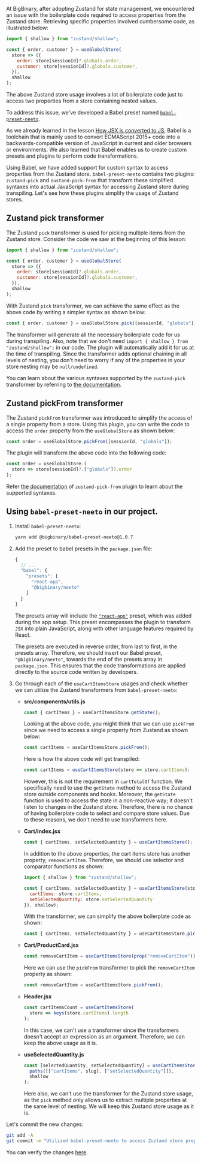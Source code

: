 At BigBinary, after adopting Zustand for state management, we encountered an issue with the boilerplate code required to access properties from the Zustand store. Retrieving specific properties involved cumbersome code, as illustrated below:

```js
import { shallow } from "zustand/shallow";

const { order, customer } = useGlobalStore(
  store => ({
    order: store[sessionId]?.globals.order,
    customer: store[sessionId]?.globals.customer,
  }),
  shallow
);
```

The above Zustand store usage involves a lot of boilerplate code just to access two properties from a store containing nested values.

To address this issue, we've developed a Babel preset named [`babel-preset-neeto`](https://github.com/bigbinary/babel-preset-neeto/tree/main).

As we already learned in the lesson [How JSX is converted to JS](https://courses.bigbinaryacademy.com/learn-react/more-on-jsx/how-jsx-is-converted-to-js/), Babel is a toolchain that is mainly used to convert ECMAScript 2015+ code into a backwards-compatible version of JavaScript in current and older browsers or environments. We also learned that Babel enables us to create custom presets and plugins to perform code transformations.

Using Babel, we have added support for custom syntax to access properties from the Zustand store. `babel-preset-neeto` contains two plugins: `zustand-pick` and `zustand-pick-from` that transform these simplified syntaxes into actual JavaScript syntax for accessing Zustand store during transpiling. Let's see how these plugins simplify the usage of Zustand stores.

## Zustand pick transformer

The Zustand `pick` transformer is used for picking multiple items from the Zustand store. Consider the code we saw at the beginning of this lesson:

```js
import { shallow } from "zustand/shallow";

const { order, customer } = useGlobalStore(
  store => ({
    order: store[sessionId]?.globals.order,
    customer: store[sessionId]?.globals.customer,
  }),
  shallow
);
```

With Zustand `pick` transformer, we can achieve the same effect as the above code by writing a simpler syntax as shown below:

```js
const { order, customer } = useGlobalStore.pick([sessionId, "globals"]);
```

The transformer will generate all the necessary boilerplate code for us during transpiling. Also, note that we don't need `import { shallow } from "zustand/shallow";` in our code. The plugin will automatically add it for us at the time of transpiling. Since the transformer adds optional chaining in all levels of nesting, you don't need to worry if any of the properties in your store nesting may be `null/undefined`.

You can learn about the various syntaxes supported by the `zustand-pick` transformer by referring to [the documentation](https://github.com/bigbinary/babel-preset-neeto/blob/main/docs/zustand-pick.md).

## Zustand pickFrom transformer

The Zustand `pickFrom` transformer was introduced to simplify the access of a single property from a store. Using this plugin, you can write the code to access the `order` property from the `useGlobalStore` as shown below:

```js
const order = useGlobalStore.pickFrom([sessionId, "globals"]);
```

The plugin will transform the above code into the following code:

```js
const order = useGlobalStore.(
  store => store[sessionId]?.["globals"]?.order
);
```

Refer [the documentation](https://github.com/bigbinary/babel-preset-neeto/blob/main/docs/zustand-pick-from.md) of `zustand-pick-from` plugin to learn about the supported syntaxes.

## Using `babel-preset-neeto` in our project.

1. Install `babel-preset-neeto`:

    ```bash
    yarn add @bigbinary/babel-preset-neeto@1.0.7
    ```

2. Add the preset to babel presets in the `package.json` file:

    ```js {6}
    {
      // ...
      "babel": {
        "presets": [
          "react-app",
          "@bigbinary/neeto"
        ]
      }
    }
    ```

    The presets array will include the [`"react-app"`](https://www.npmjs.com/package/babel-preset-react-app) preset, which was added during the app setup. This preset encompasses the plugin to transform `JSX` into plain JavaScript, along with other language features required by React.

    The presets are executed in reverse order, from last to first, in the presets array. Therefore, we should insert our Babel preset, `"@bigbinary/neeto"`, towards the end of the presets array in `package.json`. This ensures that the code transformations are applied directly to the source code written by developers.


3. Go through each of the `useCartItemsStore` usages and check whether we can utilize the Zustand transformers from `babel-preset-neeto`:

    -  **src/components/utils.js**

        ```js
        const { cartItems } = useCartItemsStore.getState();
        ```

        Looking at the above code, you might think that we can use `pickFrom` since we need to access a single property from Zustand as shown below:

        ```js
        const cartItems = useCartItemsStore.pickFrom();
        ```

        Here is how the above code will get transpiled:

        ```js
        const cartItems = useCartItemsStore(store => store.cartItems);
        ```

        However, this is not the requirement in `cartTotalOf` function. We specifically need to use the `getState` method to access the Zustand store outside components and hooks. Moreover, the `getState` function is used to access the state in a non-reactive way; it doesn't listen to changes in the Zustand store. Therefore, there is no chance of having boilerplate code to select and compare store values. Due to these reasons, we don't need to use transformers here.

    -  **Cart/index.jsx**

        ```js
        const { cartItems, setSelectedQuantity } = useCartItemsStore();
        ```

        In addition to the above properties, the cart items store has another property, `removeCartItem`. Therefore, we should use selector and comparator functions as shown:

        ```js
        import { shallow } from "zustand/shallow";

        const { cartItems, setSelectedQuantity } = useCartItemsStore(store => ({
          cartItems: store.cartItems,
          setSelectedQuantity: store.setSelectedQuantity
        }), shallow);
        ```

        With the transformer, we can simplify the above boilerplate code as shown:

        ```js
        const { cartItems, setSelectedQuantity } = useCartItemsStore.pick();
        ```

    -  **Cart/ProductCard.jsx**

        ```js
        const removeCartItem = useCartItemsStore(prop("removeCartItem"));
        ```

        Here we can use the `pickFrom` transformer to pick the `removeCartItem` property as shown:

        ```js
        const removeCartItem = useCartItemsStore.pickFrom();
        ```

    -  **Header.jsx**

        ```js
        const cartItemsCount = useCartItemsStore(
          store => keys(store.cartItems).length
        );
        ```

        In this case, we can't use a transformer since the transformers doesn't accept an expression as an argument. Therefore, we can keep the above usage as it is.

    -  **useSelectedQuantity.js**

        ```js
        const [selectedQuantity, setSelectedQuantity] = useCartItemsStore(
          paths([["cartItems", slug], ["setSelectedQuantity"]]),
          shallow
        );
        ```

        Here also, we can't use the transformer for the Zustand store usage, as the `pick` method only allows us to extract multiple properties at the same level of nesting. We will keep this Zustand store usage as it is.

Let's commit the new changes:

```bash
git add -A
git commit -m "Utilized babel-preset-neeto to access Zustand store properties"
```

You can verify the changes [here](https://github.com/bigbinary/smile-cart-frontend/commit/032ba6042318f3d22f924cbc8970ef7ff2d72773).
